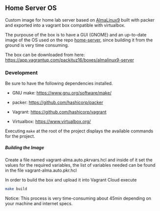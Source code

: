 ## Home Server OS

Custom image for home lab server based on [AlmaLinux9](https://almalinux.org/) built with packer and exported into a vagrant box compatible with virtualbox.

The purpouse of the box is to have a GUI (GNOME) and an up-to-date image of the OS used on the repo [home-server](https://github.com/packituz-gttz/home-server), since building it from the ground is very time consuming.

The box can be downloaded from here: https://app.vagrantup.com/packituz16/boxes/almalinux9-server

### Development

Be sure to have the following dependencies installed.

- GNU make: https://www.gnu.org/software/make/

- packer: https://github.com/hashicorp/packer

- Vagrant: https://github.com/hashicorp/vagrant

- Virtualbox: https://www.virtualbox.org/


Executing `make` at the root of the project displays the available commands for the project.

##### Building the Image

Create a file named vagrant-alma.auto.pkrvars.hcl and inside of it set the values for the required variables, the list of variables needed can be found in the file vagrant-alma.auto.pkr.hcl

In order to build the box and upload it into Vagrant Cloud execute

```bash
make build
```

Notice: This process is very time-consuming about 45min depending on your machine and internet specs.